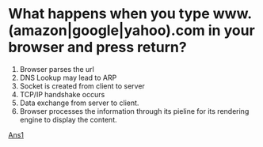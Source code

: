 # What happens when you type www.(amazon|google|yahoo).com in your browser and press return?

1. Browser parses the url
2. DNS Lookup may lead to ARP 
3. Socket is created from client to server
4. TCP/IP handshake occurs
5. Data exchange from server to client.
6. Browser processes the information through its pieline for its rendering engine to display the content.

[Ans1](https://github.com/alex/what-happens-when#the-g-key-is-pressed)
